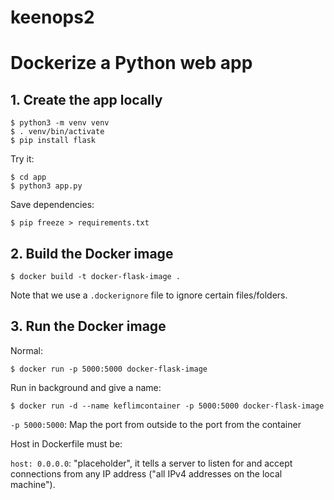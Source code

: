 # keenops2

# Dockerize a Python web app

## 1. Create the app locally

```console
$ python3 -m venv venv
$ . venv/bin/activate
$ pip install flask
```

Try it:

```console
$ cd app
$ python3 app.py
```

Save dependencies:

```console
$ pip freeze > requirements.txt
```

## 2. Build the Docker image

```console
$ docker build -t docker-flask-image .
```

Note that we use a `.dockerignore` file to ignore certain files/folders.

## 3. Run the Docker image

Normal:

```console
$ docker run -p 5000:5000 docker-flask-image
```

Run in background and give a name:

```console
$ docker run -d --name keflimcontainer -p 5000:5000 docker-flask-image
```

`-p 5000:5000`: Map the port from outside to the port from the container

Host in Dockerfile must be:

`host: 0.0.0.0`: "placeholder", it tells a server to listen for and accept connections from any IP address ("all IPv4 addresses on the local machine").
